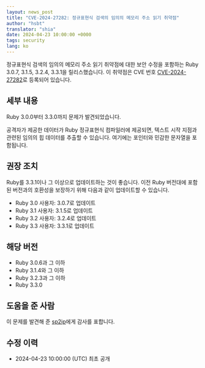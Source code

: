 ```yaml
---
layout: news_post
title: "CVE-2024-27282: 정규표현식 검색의 임의의 메모리 주소 읽기 취약점"
author: "hsbt"
translator: "shia"
date: 2024-04-23 10:00:00 +0000
tags: security
lang: ko
---
```


정규표현식 검색의 임의의 메모리 주소 읽기 취약점에 대한 보안 수정을 포함하는 Ruby 3.0.7, 3.1.5, 3.2.4, 3.3.1을 릴리스했습니다.
이 취약점은 CVE 번호 [CVE-2024-27282](https://www.cve.org/CVERecord?id=CVE-2024-27282)로 등록되어 있습니다.

## 세부 내용

Ruby 3.0.0부터 3.3.0까지 문제가 발견되었습니다.

공격자가 제공한 데이터가 Ruby 정규표현식 컴파일러에 제공되면, 텍스트 시작 지점과 관련된 임의의 힙 데이터를 추출할 수 있습니다. 여기에는 포인터와 민감한 문자열을 포함됩니다.

## 권장 조치

Ruby를 3.3.1이나 그 이상으로 업데이트하는 것이 좋습니다. 이전 Ruby 버전대에 포함된 버전과의 호환성을 보장하기 위해 다음과 같이 업데이트할 수 있습니다.

* Ruby 3.0 사용자: 3.0.7로 업데이트
* Ruby 3.1 사용자: 3.1.5로 업데이트
* Ruby 3.2 사용자: 3.2.4로 업데이트
* Ruby 3.3 사용자: 3.3.1로 업데이트

## 해당 버전

* Ruby 3.0.6과 그 이하
* Ruby 3.1.4와 그 이하
* Ruby 3.2.3과 그 이하
* Ruby 3.3.0

## 도움을 준 사람

이 문제를 발견해 준 [sp2ip](https://hackerone.com/sp2ip?type=user)에게 감사를 표합니다.

## 수정 이력

* 2024-04-23 10:00:00 (UTC) 최초 공개
